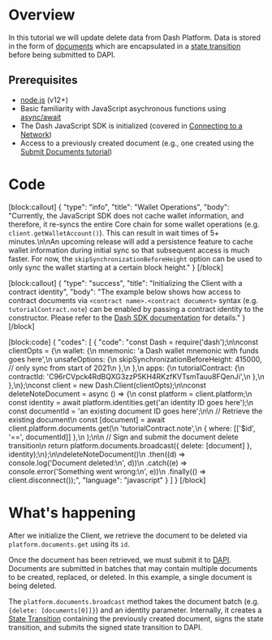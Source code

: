 # Overview

In this tutorial we will update delete data from Dash Platform. Data is stored in the form of [documents](explanation-platform-protocol-document) which are encapsulated in a [state transition](explanation-platform-protocol-state-transition) before being submitted to DAPI. 

## Prerequisites
- [node.js](https://nodejs.org/en/) (v12+)
- Basic familiarity with JavaScript asychronous functions using [async/await](https://developer.mozilla.org/en-US/docs/Learn/JavaScript/Asynchronous/Async_await)
- The Dash JavaScript SDK is initialized (covered in [Connecting to a Network](tutorial-connecting-to-testnet))
- Access to a previously created document (e.g., one created using the [Submit Documents tutorial](tutorial-submit-documents))

# Code
[block:callout]
{
  "type": "info",
  "title": "Wallet Operations",
  "body": "Currently, the JavaScript SDK does not cache wallet information, and therefore, it re-syncs the entire Core chain for some wallet operations (e.g. `client.getWalletAccount()`). This can result in wait times of  5+ minutes.\n\nAn upcoming release will add a persistence feature to cache wallet information during initial sync so that subsequent access is much faster. For now, the `skipSynchronizationBeforeHeight` option can be used to only sync the wallet starting at a certain block height."
}
[/block]

[block:callout]
{
  "type": "success",
  "title": "Initializing the Client with a contract identity",
  "body": "The example below shows how access to contract documents via `<contract name>.<contract document>` syntax (e.g. `tutorialContract.note`) can be enabled by passing a contract identity to the constructor. Please refer to the [Dash SDK documentation](https://dashevo.github.io/js-dash-sdk/#/getting-started/multiple-apps) for details."
}
[/block]

[block:code]
{
  "codes": [
    {
      "code": "const Dash = require('dash');\n\nconst clientOpts = {\n  wallet: {\n    mnemonic: 'a Dash wallet mnemonic with funds goes here',\n    unsafeOptions: {\n      skipSynchronizationBeforeHeight: 415000, // only sync from start of 2021\n    },\n  },\n  apps: {\n    tutorialContract: {\n      contractId: 'C96rCVpck4RdBQXG3zzP5KH4RKzfKVTsmTauu8FQenJi',\n    },\n  },\n};\nconst client = new Dash.Client(clientOpts);\n\nconst deleteNoteDocument = async () => {\n  const platform = client.platform;\n  const identity = await platform.identities.get('an identity ID goes here');\n  const documentId = 'an existing document ID goes here';\n\n  // Retrieve the existing document\n  const [document] = await client.platform.documents.get(\n    'tutorialContract.note',\n    { where: [['$id', '==', documentId]] },\n  );\n\n  // Sign and submit the document delete transition\n  return platform.documents.broadcast({ delete: [document] }, identity);\n};\n\ndeleteNoteDocument()\n  .then((d) => console.log('Document deleted:\\n', d))\n  .catch((e) => console.error('Something went wrong:\\n', e))\n  .finally(() => client.disconnect());",
      "language": "javascript"
    }
  ]
}
[/block]
# What's happening

After we initialize the Client, we retrieve the document to be deleted via `platform.documents.get` using its `id`. 

Once the document has been retrieved, we must submit it to [DAPI](explanation-dapi). Documents are submitted in batches that may contain multiple documents to be created, replaced, or deleted. In this example, a single document is being deleted.

The `platform.documents.broadcast` method takes the document batch (e.g. `{delete: [documents[0]]}`) and an identity parameter. Internally, it creates a [State Transition](explanation-platform-protocol-state-transition) containing the previously created document, signs the state transition, and submits the signed state transition to DAPI.